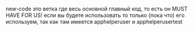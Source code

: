 new-code это ветка где весь основной главный код, то есть он MUST HAVE FOR US! если вы будете использовать то только (пока что) его используем, так как там имеется apphelperuser и apphelperusertest
